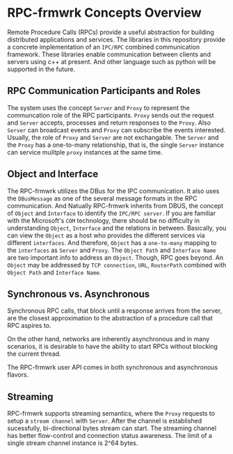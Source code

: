 # RPC-frmwrk Concepts Overview

Remote Procedure Calls (RPCs) provide a useful abstraction for building
distributed applications and services. The libraries in this repository
provide a concrete implementation of an `IPC/RPC` combined communication 
framework. These libraries enable communication between clients and servers
using c++ at present. And other language such as python will be supported
in the future.


## RPC Communication Participants and Roles


The system uses the concept `Server` and `Proxy` to represent the
communcation role of the RPC participants. `Proxy` sends out the request
and `Server` accepts, processes and return responses to the `Proxy`. Also
`Server` can broadcast events and `Proxy` can subscribe the events
interested. Usually, the role of `Proxy` and `Server` are not exchangable.
The `Server` and the `Proxy` has a one-to-many relationship, that is, the
single `Server` instance can service mulitple `proxy` instances at the
same time.

## Object and Interface


The RPC-frmwrk utilizes the DBus for the IPC communication. It also uses
the `DBusMessage` as one of the several message formats in the RPC
communication. And Natually RPC-frmwrk inherits from DBUS, the concept of
`Object` and `Interface` to identify the `IPC/RPC server`. If you are
familiar with the Microsoft's `COM` technology, there should be no
difficulty in understanding `Object`, `Interface` and the relations in
between. Basically, you can view the `Object` as a host who provides the
different services via different `interfaces`. And therefore, `Object`
has a `one-to-many` mapping to the `interfaces` as `Server` and `Proxy`.
The `Object Path` and `Interface Name` are two important info to address
an `Object`. Though, RPC goes beyond. An `Object` may be addressed by
`TCP connection`, `URL`, `RouterPath` combined with `Object Path` and
`Interface Name`.

## Synchronous vs. Asynchronous
Synchronous RPC calls, that block until a response arrives from the server,
are the closest approximation to the abstraction of a procedure call that RPC
aspires to.

On the other hand, networks are inherently asynchronous and in many scenarios,
it is desirable to have the ability to start RPCs without blocking the current
thread.

The RPC-frmwrk user API comes in both synchronous and asynchronous flavors.


## Streaming

RPC-frmwrk supports streaming semantics, where the `Proxy` requests to setup
a `stream channel` with `Server`. After the channel is established sucessfully,
bi-directional bytes stream can start. The streaming channel has better
flow-control and connection status awareness. The limit of a single stream
channel instance is 2^64 bytes.


